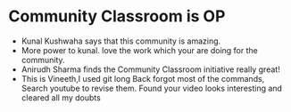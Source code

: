 # Community Classroom is OP

- Kunal Kushwaha says that this community is amazing.
- More power to kunal. love the work which your are doing for the community.
- Anirudh Sharma finds the Community Classroom initiative really great!
- This is Vineeth,I used git long Back forgot most of the commands, Search youtube to revise them. Found your video looks interesting and cleared all my doubts
